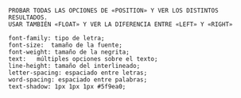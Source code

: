 



    PROBAR TODAS LAS OPCIONES DE «POSITION» Y VER LOS DISTINTOS RESULTADOS. 
    USAR TAMBIÉN «FLOAT» Y VER LA DIFERENCIA ENTRE «LEFT» Y «RIGHT»

    font-family: tipo de letra;
    font-size:  tamaño de la fuente;
    font-weight: tamaño de la negrita;
    text:   múltiples opciones sobre el texto;
    line-height: tamaño del interlineado;
    letter-spacing: espaciado entre letras;
    word-spacing: espaciado entre palabras;
    text-shadow: 1px 1px 1px #5f9ea0;